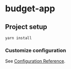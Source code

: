 # budget-app

## Project setup
```
yarn install
```

### Customize configuration
See [Configuration Reference](https://cli.vuejs.org/config/).
